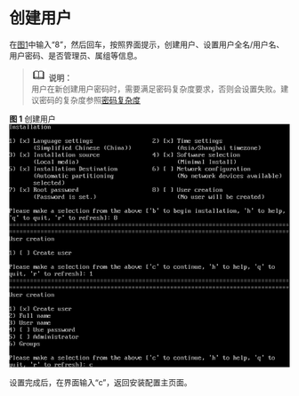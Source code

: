 # 创建用户<a name="ZH-CN_TOPIC_0187280618"></a>

在[图1](进入安装界面-0.md#zh-cn_topic_0155778949_zh-cn_topic_0151920777_fcabdc4c637504f26ac19e9c99f288111)中输入“8”，然后回车，按照界面提示，创建用户、设置用户全名/用户名、用户密码、是否管理员、属组等信息。

>![](public_sys-resources/icon-note.gif) **说明：**   
>用户在新创建用户密码时，需要满足密码复杂度要求，否则会设置失败。建议密码的复杂度参照[密码复杂度](安装过程配置.md#zh-cn_topic_0186390266_zh-cn_topic_0122145909_sde5f91f1b197422180f50c693caff342)  

**图 1**  创建用户<a name="zh-cn_topic_0155778954_zh-cn_topic_0151920811_f125c609b7ef6419a8b412d185f727a6b"></a>  
![](figures/创建用户-3.png "创建用户-3")

设置完成后，在界面输入“c”，返回安装配置主页面。

